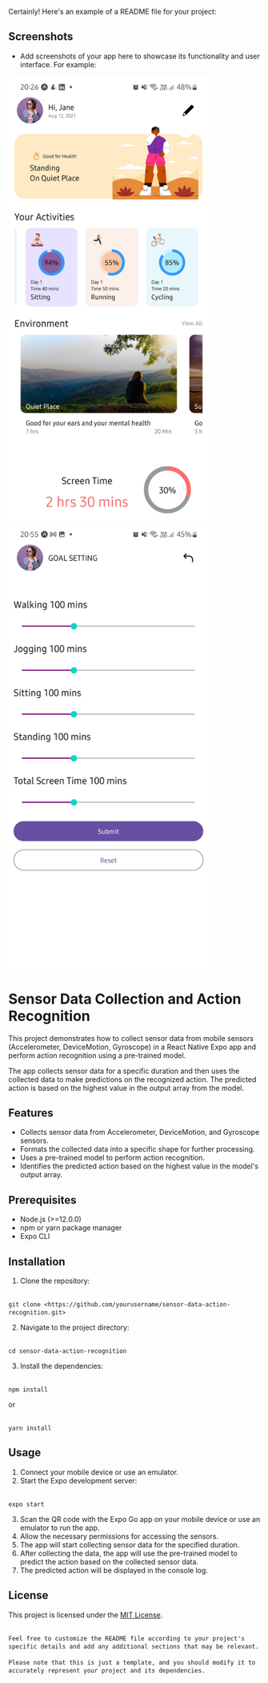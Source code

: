 
Certainly! Here's an example of a README file for your project:

## Screenshots

- Add screenshots of your app here to showcase its functionality and user interface. For example:
<!-- set width  100px-->
<p float="left">
<!-- ![Screenshot 1](screenshots/Home.jpg |width="100px") -->
<img src='screenshots/Home.jpg' width='400px'/>
<img src='screenshots/Edit.jpg' width='400px'/>
</p>

# Sensor Data Collection and Action Recognition

This project demonstrates how to collect sensor data from mobile sensors (Accelerometer, DeviceMotion, Gyroscope) in a React Native Expo app and perform action recognition using a pre-trained model.

The app collects sensor data for a specific duration and then uses the collected data to make predictions on the recognized action. The predicted action is based on the highest value in the output array from the model.


## Features

- Collects sensor data from Accelerometer, DeviceMotion, and Gyroscope sensors.
- Formats the collected data into a specific shape for further processing.
- Uses a pre-trained model to perform action recognition.
- Identifies the predicted action based on the highest value in the model's output array.

## Prerequisites

- Node.js (>=12.0.0)
- npm or yarn package manager
- Expo CLI

## Installation

1. Clone the repository:

```

git clone <https://github.com/yourusername/sensor-data-action-recognition.git>

```

2. Navigate to the project directory:

```

cd sensor-data-action-recognition

```

3. Install the dependencies:

```

npm install

```

or

```

yarn install

```

## Usage

1. Connect your mobile device or use an emulator.
2. Start the Expo development server:

```

expo start

```

3. Scan the QR code with the Expo Go app on your mobile device or use an emulator to run the app.
4. Allow the necessary permissions for accessing the sensors.
5. The app will start collecting sensor data for the specified duration.
6. After collecting the data, the app will use the pre-trained model to predict the action based on the collected sensor data.
7. The predicted action will be displayed in the console log.


## License

This project is licensed under the [MIT License](LICENSE).

```

Feel free to customize the README file according to your project's specific details and add any additional sections that may be relevant.

Please note that this is just a template, and you should modify it to accurately represent your project and its dependencies.
